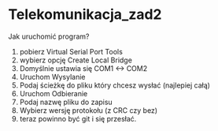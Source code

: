 # Telekomunikacja_zad2

Jak uruchomić program?
1) pobierz Virtual Serial Port Tools
2) wybierz opcję  Create Local Bridge
3) Domyślnie ustawia się COM1 <-> COM2
4) Uruchom Wysylanie
5) Podaj ścieżkę do pliku który chcesz wysłać (najlepiej całą)
6) Uruchom Odbieranie
7) Podaj nazwę pliku do zapisu
8) Wybierz wersję protokołu (z CRC czy bez)
9) teraz powinno być git i się przesłać.